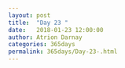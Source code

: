 ```yaml
---
layout: post  
title:  "Day 23 "  
date:   2018-01-23 12:00:00  
author: Atrion Darnay  
categories: 365days
permalink: 365days/Day-23-.html  
---
```

